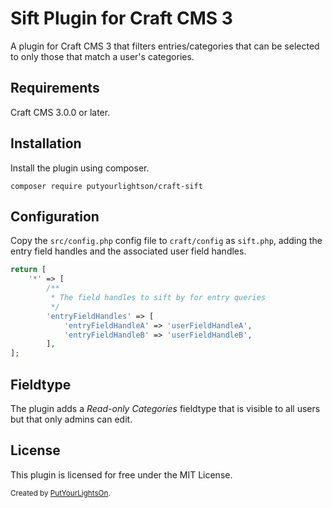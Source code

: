 # Sift Plugin for Craft CMS 3

A plugin for Craft CMS 3 that filters entries/categories that can be selected to only those that match a user's categories.

## Requirements

Craft CMS 3.0.0 or later.

## Installation

Install the plugin using composer.

```
composer require putyourlightson/craft-sift
```

## Configuration

Copy the `src/config.php` config file to `craft/config` as `sift.php`, adding the entry field handles and the associated user field handles.
```php
return [
    '*' => [
        /**
         * The field handles to sift by for entry queries
         */
        'entryFieldHandles' => [
            'entryFieldHandleA' => 'userFieldHandleA',
            'entryFieldHandleB' => 'userFieldHandleB',
        ],
];
```

## Fieldtype

The plugin adds a _Read-only Categories_ fieldtype that is visible to all users but that only admins can edit.

## License

This plugin is licensed for free under the MIT License.

<small>Created by [PutYourLightsOn](https://putyourlightson.com/).</small>

